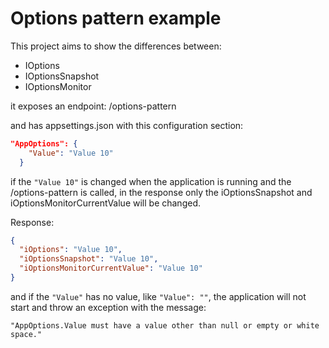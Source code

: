 # Options pattern example

This project aims to show the differences between:
- IOptions
- IOptionsSnapshot
- IOptionsMonitor

it exposes an endpoint: /options-pattern

and has appsettings.json with this configuration section:

```json
"AppOptions": {
    "Value": "Value 10"
  }
```

if the `"Value 10"` is changed when the application is running and the /options-pattern is called, in the response only the iOptionsSnapshot and iOptionsMonitorCurrentValue will be changed.

Response:
```json
{
  "iOptions": "Value 10",
  "iOptionsSnapshot": "Value 10",
  "iOptionsMonitorCurrentValue": "Value 10"
}
```

and if the `"Value"` has no value, like `"Value": ""`, the application will not start and throw an exception with the message:

`"AppOptions.Value must have a value other than null or empty or white space."`